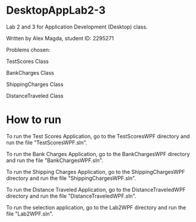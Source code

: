 # DesktopAppLab2-3
Lab 2 and 3 for Application Development (Desktop) class.

Written by Alex Magda, student ID: 2295271

Problems chosen:

TestScores Class

BankCharges Class

ShippingCharges Class

DistanceTraveled Class


# How to run

To run the Test Scores Application, go to the TestScoresWPF directory and run the file "TestScoresWPF.sln".

  To run the Bank Charges Application, go to the BankChargesWPF directory and run the file "BankChargesWPF.sln".

  To run the Shipping Charges Application, go to the ShippingChargesWPF directory and run the file "ShippingChargesWPF.sln".

  To run the Distance Traveled Application, go to the DistanceTraveledWPF directory and run the file "DistanceTraveledWPF.sln".

  To run the selection application, go to the Lab2WPF directory and run the file "Lab2WPF.sln".
